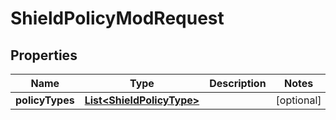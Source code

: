 

# ShieldPolicyModRequest


## Properties

Name | Type | Description | Notes
------------ | ------------- | ------------- | -------------
**policyTypes** | [**List&lt;ShieldPolicyType&gt;**](ShieldPolicyType.md) |  |  [optional]



